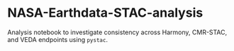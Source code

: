 # NASA-Earthdata-STAC-analysis
Analysis notebook to investigate consistency across Harmony, CMR-STAC, and VEDA endpoints using `pystac`. 

